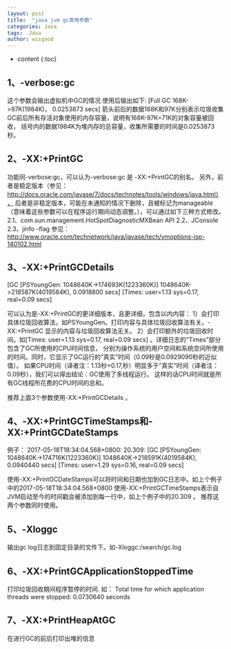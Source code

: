 ```yaml
---
layout: post
title:  "java jvm gc常用参数"
categories: Java
tags:  Java
author: wisgood
---
```


* content
{:toc}

1、-verbose:gc
-------------


这个参数会输出虚拟机中GC的情况.使用后输出如下:
[Full GC 168K->97K(1984K)， 0.0253873 secs]
箭头前后的数据168K和97K分别表示垃圾收集GC前后所有存活对象使用的内存容量，说明有168K-97K=71K的对象容量被回收，
括号内的数据1984K为堆内存的总容量，收集所需要的时间是0.0253873秒。



2、-XX:+PrintGC
--------------

功能同-verbose:gc，可以认为-verbose:gc 是 -XX:+PrintGC的别名。
另外，前者是稳定版本（参见：http://docs.oracle.com/javase/7/docs/technotes/tools/windows/java.html），
后者是非稳定版本，可能在未通知的情况下删除，且被标记为manageable（意味着这些参数可以在程序运行期间动态调整。），可以通过如下三种方式修改。
2.1、com.sun.management.HotSpotDiagnosticMXBean API
2.2、JConsole
2.3、jinfo -flag
参见：http://www.oracle.com/technetwork/java/javase/tech/vmoptions-jsp-140102.html




3、-XX:+PrintGCDetails
---------------------

[GC [PSYoungGen: 1048640K->174693K(1223360K)] 1048640K->218587K(4019584K), 0.0918800 secs] [Times: user=1.13 sys=0.17, real=0.09 secs]


可以认为是-XX:+PrintGC的更详细版本，且更详细，包含以内内容：
1）会打印具体垃圾回收算法，如PSYoungGen。打印内容与具体垃圾回收算法有关。-XX:+PrintGC 显示的内容与垃圾回收算法无关。
2）会打印额外的垃圾回收时间。如[Times: user=1.13 sys=0.17, real=0.09 secs]  。详细日志的“Times”部分包含了GC所使用的CPU时间信息，
分别为操作系统的用户空间和系统空间所使用的时间。同时，它显示了GC运行的“真实”时间（0.09秒是0.0929090秒的近似值）。
如果CPU时间（译者注：1.13秒+0.17,秒）明显多于”真实“时间（译者注：0.09秒），我们可以得出结论：GC使用了多线程运行。
这样的话CPU时间就是所有GC线程所花费的CPU时间的总和。




推荐上面3个参数使用-XX:+PrintGCDetails  。


4、-XX:+PrintGCTimeStamps和-XX:+PrintGCDateStamps
-----------------------------------------------

例子：
2017-05-18T18:34:04.568+0800: 20.309:
[GC [PSYoungGen: 1048640K->174716K(1223360K)] 1048640K->218591K(4019584K), 0.0940440 secs] [Times: user=1.29 sys=0.16, real=0.09 secs]


使用-XX:+PrintGCDateStamps可以将时间和日期也加到GC日志中。如上个例子中的2017-05-18T18:34:04.568+0800
使用-XX:+PrintGCTimeStamps表示自JVM启动至今的时间戳会被添加到每一行中，如上个例子中的20.309 。
推荐这两个参数同时使用。


5、-Xloggc
---------

输出gc log日志到固定目录的文件下。如-Xloggc:/search/gc.log


6、-XX:+PrintGCApplicationStoppedTime
------------------------------------

打印垃圾回收期间程序暂停的时间.
如：
Total time for which application threads were stopped: 0.0730640 seconds


7、-XX:+PrintHeapAtGC
--------------------

在进行GC的前后打印出堆的信息